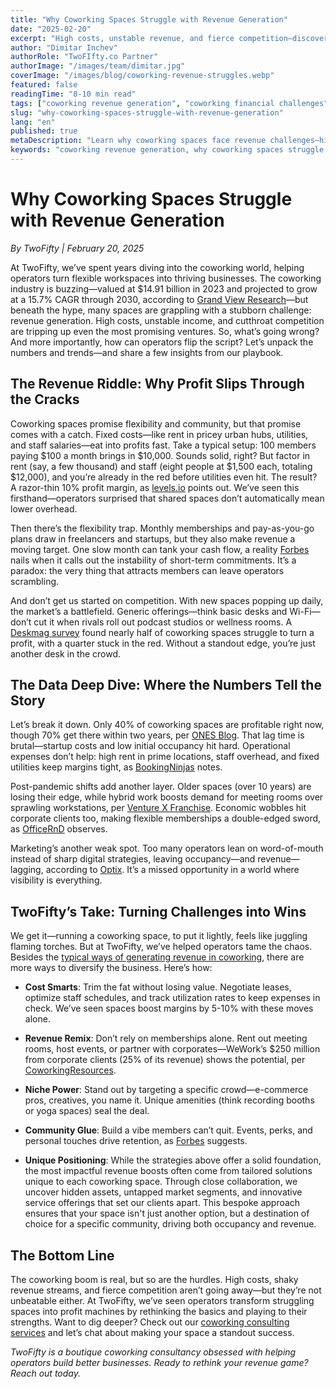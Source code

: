 ```yaml
---
title: "Why Coworking Spaces Struggle with Revenue Generation"
date: "2025-02-20"
excerpt: "High costs, unstable revenue, and fierce competition—discover why coworking spaces struggle to turn a profit and how TwoFifty’s proven strategies can help operators thrive without sacrificing community."
author: "Dimitar Inchev"
authorRole: "TwoFIfty.co Partner"
authorImage: "/images/team/dimitar.jpg"
coverImage: "/images/blog/coworking-revenue-struggles.webp"
featured: false
readingTime: "8-10 min read"
tags: ["coworking revenue generation", "coworking financial challenges", "flexible memberships", "competition in coworking", "coworking profitability", "revenue strategies", "community building"]
slug: "why-coworking-spaces-struggle-with-revenue-generation"
lang: "en"
published: true
metaDescription: "Learn why coworking spaces face revenue challenges—high costs, flexible membership pitfalls, and competition—and how TwoFifty’s expert strategies boost profitability."
keywords: "coworking revenue generation, why coworking spaces struggle, coworking financial challenges, coworking profitability, revenue strategies for coworking spaces, TwoFifty consultancy"
---
```


# Why Coworking Spaces Struggle with Revenue Generation

*By TwoFifty | February 20, 2025*

At TwoFifty, we’ve spent years diving into the coworking world, helping operators turn flexible workspaces into thriving businesses. The coworking industry is buzzing—valued at $14.91 billion in 2023 and projected to grow at a 15.7% CAGR through 2030, according to [Grand View Research](https://www.grandviewresearch.com/industry-analysis/coworking-spaces-market-report)—but beneath the hype, many spaces are grappling with a stubborn challenge: revenue generation. High costs, unstable income, and cutthroat competition are tripping up even the most promising ventures. So, what’s going wrong? And more importantly, how can operators flip the script? Let’s unpack the numbers and trends—and share a few insights from our playbook.

## The Revenue Riddle: Why Profit Slips Through the Cracks

Coworking spaces promise flexibility and community, but that promise comes with a catch. Fixed costs—like rent in pricey urban hubs, utilities, and staff salaries—eat into profits fast. Take a typical setup: 100 members paying $100 a month brings in $10,000. Sounds solid, right? But factor in rent (say, a few thousand) and staff (eight people at $1,500 each, totaling $12,000), and you’re already in the red before utilities even hit. The result? A razor-thin 10% profit margin, as [levels.io](https://levels.io/coworking-space-economics/) points out. We’ve seen this firsthand—operators surprised that shared spaces don’t automatically mean lower overhead.

Then there’s the flexibility trap. Monthly memberships and pay-as-you-go plans draw in freelancers and startups, but they also make revenue a moving target. One slow month can tank your cash flow, a reality [Forbes](https://www.forbes.com/sites/forbeseq/2024/04/12/coworkings-not-so-secret-revenue-problem/) nails when it calls out the instability of short-term commitments. It’s a paradox: the very thing that attracts members can leave operators scrambling.

And don’t get us started on competition. With new spaces popping up daily, the market’s a battlefield. Generic offerings—think basic desks and Wi-Fi—don’t cut it when rivals roll out podcast studios or wellness rooms. A [Deskmag survey](https://www.deskmag.com/en/coworking-spaces/profitability-and-margins-2023-global-coworking-flexible-workspaces-market-survey-results) found nearly half of coworking spaces struggle to turn a profit, with a quarter stuck in the red. Without a standout edge, you’re just another desk in the crowd.

## The Data Deep Dive: Where the Numbers Tell the Story

Let’s break it down. Only 40% of coworking spaces are profitable right now, though 70% get there within two years, per [ONES Blog](https://ones.software/blog/2024/03/29/coworking-statistics-trends/). That lag time is brutal—startup costs and low initial occupancy hit hard. Operational expenses don’t help: high rent in prime locations, staff overhead, and fixed utilities keep margins tight, as [BookingNinjas](https://www.bookingninjas.com/blog/coworking-space-revenue-model-all-you-need-to-know) notes. 

Post-pandemic shifts add another layer. Older spaces (over 10 years) are losing their edge, while hybrid work boosts demand for meeting rooms over sprawling workstations, per [Venture X Franchise](https://venturexfranchise.com/blog/coworking-hot-trends-shared-office-demand/). Economic wobbles hit corporate clients too, making flexible memberships a double-edged sword, as [OfficeRnD](https://www.officernd.com/blog/coworking-space-industry/) observes.

Marketing’s another weak spot. Too many operators lean on word-of-mouth instead of sharp digital strategies, leaving occupancy—and revenue—lagging, according to [Optix](https://www.optixapp.com/blog/why-coworking-spaces-fail/). It’s a missed opportunity in a world where visibility is everything.

## TwoFifty’s Take: Turning Challenges into Wins

We get it—running a coworking space, to put it lightly, feels like juggling flaming torches. But at TwoFifty, we’ve helped operators tame the chaos. Besides the [typical ways of generating revenue in coworking](https://coworkingquestions.com/how-does-coworking-make-money), there are more ways to diversify the business. Here’s how:

- **Cost Smarts**: Trim the fat without losing value. Negotiate leases, optimize staff schedules, and track utilization rates to keep expenses in check. We’ve seen spaces boost margins by 5-10% with these moves alone.
- **Revenue Remix**: Don’t rely on memberships alone. Rent out meeting rooms, host events, or partner with corporates—WeWork’s $250 million from corporate clients (25% of its revenue) shows the potential, per [CoworkingResources](https://www.coworkingresources.org/overview/revenue).
- **Niche Power**: Stand out by targeting a specific crowd—e-commerce pros, creatives, you name it. Unique amenities (think recording booths or yoga spaces) seal the deal.
- **Community Glue**: Build a vibe members can’t quit. Events, perks, and personal touches drive retention, as [Forbes](https://www.forbes.com/sites/forbeseq/2024/04/12/coworkings-not-so-secret-revenue-problem/) suggests.

- **Unique Positioning**: While the strategies above offer a solid foundation, the most impactful revenue boosts often come from tailored solutions unique to each coworking space. Through close collaboration, we uncover hidden assets, untapped market segments, and innovative service offerings that set our clients apart. This bespoke approach ensures that your space isn't just another option, but a destination of choice for a specific community, driving both occupancy and revenue.

## The Bottom Line

The coworking boom is real, but so are the hurdles. High costs, shaky revenue streams, and fierce competition aren’t going away—but they’re not unbeatable either. At TwoFifty, we’ve seen operators transform struggling spaces into profit machines by rethinking the basics and playing to their strengths. Want to dig deeper? Check out our [coworking consulting services](/coworking-consulting-services) and let’s chat about making your space a standout success.

*TwoFifty is a boutique coworking consultancy obsessed with helping operators build better businesses. Ready to rethink your revenue game? Reach out today.*